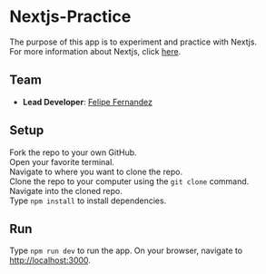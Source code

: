 # Nextjs-Practice

The purpose of this app is to experiment and practice with Nextjs.</br>
For more information about Nextjs, click [here](https://nextjs.org/).

## Team

- **Lead Developer**: [Felipe Fernandez](https://github.com/HeyItsFelipe)

## Setup

Fork the repo to your own GitHub.</br>
Open your favorite terminal.</br>
Navigate to where you want to clone the repo.</br>
Clone the repo to your computer using the `git clone` command.</br>
Navigate into the cloned repo.</br>
Type `npm install` to install dependencies.

## Run
Type `npm run dev` to run the app.
On your browser, navigate to [http://localhost:3000](http://localhost:3000).
